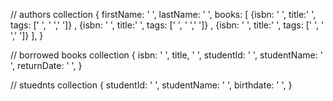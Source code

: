 // authors collection
{
firstName: ' ',
lastName: ' ',
books: [
{isbn: ' ', title:' ', tags: [' ', ' ',' ']} ,
{isbn: ' ', title:' ', tags: [' ', ' ',' ']} ,
{isbn: ' ', title:' ', tags: [' ', ' ',' ']} 
],
}

// borrowed books collection
{
isbn: ' ',
title, ' ',
studentId: ' ',
studentName: ' ',
returnDate: ' ',
}

// stuednts collection
{
studentId: ' ',
studentName: ' ',
birthdate: ' ',
}
